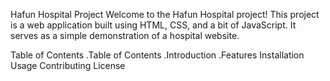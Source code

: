 Hafun Hospital Project
Welcome to the Hafun Hospital project! This project is a web application built using HTML, CSS, and a bit of JavaScript. It serves as a simple demonstration of a hospital website.

Table of Contents
.Table of Contents
.Introduction
.Features
Installation
Usage
Contributing
License
